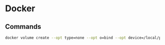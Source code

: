 # Docker

## Commands
 
```sh
docker volume create --opt type=none --opt o=bind --opt device=/local/path volume_name
```
